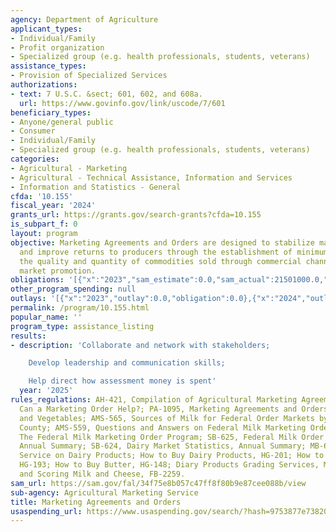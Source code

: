 ```yaml
---
agency: Department of Agriculture
applicant_types:
- Individual/Family
- Profit organization
- Specialized group (e.g. health professionals, students, veterans)
assistance_types:
- Provision of Specialized Services
authorizations:
- text: 7 U.S.C. &sect; 601, 602, and 608a.
  url: https://www.govinfo.gov/link/uscode/7/601
beneficiary_types:
- Anyone/general public
- Consumer
- Individual/Family
- Specialized group (e.g. health professionals, students, veterans)
categories:
- Agricultural - Marketing
- Agricultural - Technical Assistance, Information and Services
- Information and Statistics - General
cfda: '10.155'
fiscal_year: '2024'
grants_url: https://grants.gov/search-grants?cfda=10.155
is_subpart_f: 0
layout: program
objective: Marketing Agreements and Orders are designed to stabilize market conditions
  and improve returns to producers through the establishment of minimum prices, regulating
  the quality and quantity of commodities sold through commercial channels, and providing
  market promotion.
obligations: '[{"x":"2023","sam_estimate":0.0,"sam_actual":21501000.0,"usa_spending_actual":0.0},{"x":"2024","sam_estimate":0.0,"sam_actual":21501000.0,"usa_spending_actual":0.0},{"x":"2025","sam_estimate":0.0,"sam_actual":21501000.0,"usa_spending_actual":0.0}]'
other_program_spending: null
outlays: '[{"x":"2023","outlay":0.0,"obligation":0.0},{"x":"2024","outlay":0.0,"obligation":0.0},{"x":"2025","outlay":0.0,"obligation":0.0}]'
permalink: /program/10.155.html
popular_name: ''
program_type: assistance_listing
results:
- description: 'Collaborate and network with stakeholders;

    Develop leadership and communication skills;

    Help direct how assessment money is spent'
  year: '2025'
rules_regulations: AH-421, Compilation of Agricultural Marketing Agreement Act; PA947,
  Can a Marketing Order Help?; PA-1095, Marketing Agreements and Orders for Fruits
  and Vegetables; AMS-565, Sources of Milk for Federal Order Markets by State and
  County; AMS-559, Questions and Answers on Federal Milk Marketing Orders; MB-27,
  The Federal Milk Marketing Order Program; SB-625, Federal Milk Order Market Statistics,
  Annual Summary; SB-624, Dairy Market Statistics, Annual Summary; MB-63, Market News
  Service on Dairy Products; How to Buy Dairy Products, HG-201; How to Buy Cheese,
  HG-193; How to Buy Butter, HG-148; Diary Products Grading Services, MB-69; Judging
  and Scoring Milk and Cheese, FB-2259.
sam_url: https://sam.gov/fal/34f75e8b057c47ff8f80b9e87cee088b/view
sub-agency: Agricultural Marketing Service
title: Marketing Agreements and Orders
usaspending_url: https://www.usaspending.gov/search/?hash=9753877e7382027a1af8381fb6a2a6a8
---
```

